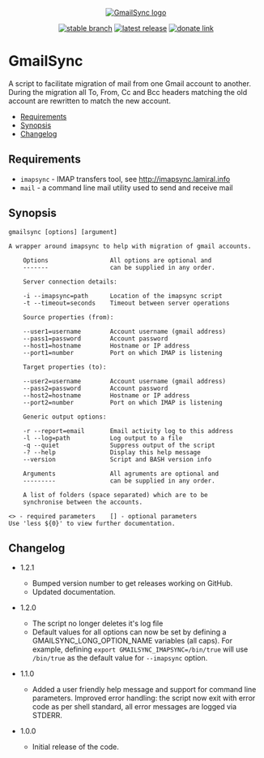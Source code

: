 <div align="center">

  [![GmailSync logo](https://avatars.githubusercontent.com/u/2833247?s=160)](#)<br>

  [![stable branch](https://img.shields.io/badge/dynamic/json.svg?logo=github&color=lightgrey&label=stable&query=%24.default_branch&url=https%3A%2F%2Fapi.github.com%2Frepos%2FUrsaDK%2FGmailSync)](https://github.com/UrsaDK/GmailSync)
  [![latest release](https://img.shields.io/badge/dynamic/json.svg?logo=github&color=blue&label=release&query=%24.name&url=https%3A%2F%2Fapi.github.com%2Frepos%2FUrsaDK%2FGmailSync%2Freleases%2Flatest)](https://github.com/UrsaDK/GmailSync/releases/latest)
  [![donate link](https://img.shields.io/badge/donate-coinbase-gold.svg?colorB=ff8e00&logo=bitcoin)](https://commerce.coinbase.com/checkout/252e79ee-242f-40bc-9351-1538145061fa)

</div>

# GmailSync

A script to facilitate migration of mail from one Gmail account to another. During the migration all To, From, Cc and Bcc headers matching the old account are rewritten to match the new account.

- [Requirements](#requirements)
- [Synopsis](#synopsis)
- [Changelog](#changelog)

## Requirements

  - `imapsync` - IMAP transfers tool, see http://imapsync.lamiral.info
  - `mail` - a command line mail utility used to send and receive mail

## Synopsis

    gmailsync [options] [argument]

    A wrapper around imapsync to help with migration of gmail accounts.

        Options                 All options are optional and
        -------                 can be supplied in any order.

        Server connection details:

        -i --imapsync=path      Location of the imapsync script
        -t --timeout=seconds    Timeout between server operations

        Source properties (from):

        --user1=username        Account username (gmail address)
        --pass1=password        Account password
        --host1=hostname        Hostname or IP address
        --port1=number          Port on which IMAP is listening

        Target properties (to):

        --user2=username        Account username (gmail address)
        --pass2=password        Account password
        --host2=hostname        Hostname or IP address
        --port2=number          Port on which IMAP is listening

        Generic output options:

        -r --report=email       Email activity log to this address
        -l --log=path           Log output to a file
        -q --quiet              Suppress output of the script
        -? --help               Display this help message
        --version               Script and BASH version info

        Arguments               All agruments are optional and
        ---------               can be supplied in any order.

        A list of folders (space separated) which are to be
        synchronise between the accounts.

    <> - required parameters    [] - optional parameters
    Use 'less ${0}' to view further documentation.

## Changelog

 * 1.2.1

    - Bumped version number to get releases working on GitHub.
    - Updated documentation.

 * 1.2.0

   - The script no longer deletes it's log file
   - Default values for all options can now be set by defining a GMAILSYNC_LONG_OPTION_NAME variables (all caps). For example, defining `export GMAILSYNC_IMAPSYNC=/bin/true` will use `/bin/true` as the default value for `--imapsync` option.

 * 1.1.0

   - Added a user friendly help message and support for command line parameters. Improved error handling: the script now exit with error code as per shell standard, all error messages are logged via STDERR.

 * 1.0.0

   - Initial release of the code.
